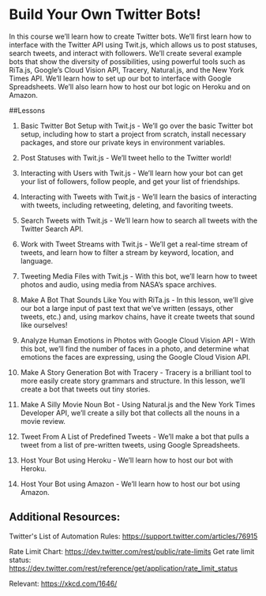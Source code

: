 # Build Your Own Twitter Bots!

In this course we’ll learn how to create Twitter bots. We’ll first learn how to interface with the Twitter API using Twit.js, which allows us to post statuses, search tweets, and interact with followers. We’ll create several example bots that show the diversity of possibilities, using powerful tools such as RiTa.js, Google’s Cloud Vision API, Tracery, Natural.js, and the New York Times API. We’ll learn how to set up our bot to interface with Google Spreadsheets. We’ll also learn how to host our bot logic on Heroku and on Amazon. 

##Lessons

1. Basic Twitter Bot Setup with Twit.js - We’ll go over the basic Twitter bot setup, including how to start a project from scratch, install necessary packages, and store our private keys in environment variables. 

2. Post Statuses with Twit.js - We’ll tweet hello to the Twitter world!

3. Interacting with Users with Twit.js - We’ll learn how your bot can get your list of followers, follow people, and get your list of friendships.

4. Interacting with Tweets with Twit.js - We’ll learn the basics of interacting with tweets, including retweeting, deleting, and favoriting tweets.

5. Search Tweets with Twit.js - We’ll learn how to search all tweets with the Twitter Search API.

6. Work with Tweet Streams with Twit.js - We’ll get a real-time stream of tweets, and learn how to filter a stream by keyword, location, and language. 

7. Tweeting Media Files with Twit.js - With this bot, we’ll learn how to tweet photos and audio, using media from NASA’s space archives. 

8. Make A Bot That Sounds Like You with RiTa.js - In this lesson, we’ll give our bot a large input of past text that we’ve written (essays, other tweets, etc.) and, using markov chains, have it create tweets that sound like ourselves! 

9. Analyze Human Emotions in Photos with Google Cloud Vision API - With this bot, we’ll find the number of faces in a photo, and determine what emotions the faces are expressing, using the Google Cloud Vision API. 

10. Make A Story Generation Bot with Tracery - Tracery is a brilliant tool to more easily create story grammars and structure. In this lesson, we’ll create a bot that tweets out tiny stories. 

11. Make A Silly Movie Noun Bot - Using Natural.js and the New York Times Developer API, we’ll create a silly bot that collects all the nouns in a movie review. 

12. Tweet From A List of Predefined Tweets - We’ll make a bot that pulls a tweet from a list of pre-written tweets, using Google Spreadsheets.

13. Host Your Bot using Heroku - We’ll learn how to host our bot with Heroku.

14. Host Your Bot using Amazon - We’ll learn how to host our bot using Amazon. 


## Additional Resources:

Twitter's List of Automation Rules: https://support.twitter.com/articles/76915

Rate Limit Chart: https://dev.twitter.com/rest/public/rate-limits
Get rate limit status: https://dev.twitter.com/rest/reference/get/application/rate_limit_status

Relevant: https://xkcd.com/1646/
